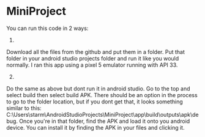 # MiniProject

You can run this code in 2 ways:

1. 
Download all the files from the github and put them in a folder. Put that folder in your android studio projects folder and run it like you would normally.
I ran this app using a pixel 5 emulator running with API 33.
   
2. 
Do the same as above but dont run it in android studio. Go to the top and select build then select build APK. There should be an option in the process to go
to the folder location, but if you dont get that, it looks something similar to this: C:\Users\starm\AndroidStudioProjects\MiniProject\app\build\outputs\apk\debug. 
Once you're in that folder, find the APK and load it onto you android device. You can install it by finding the APK in your files and clicking it. 
